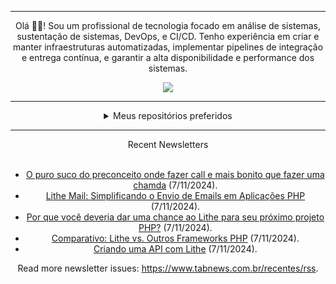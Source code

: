 <div align="center">
<hr>
<p>Olá 👋🏾! Sou um profissional de tecnologia focado em análise de sistemas, sustentação de sistemas, DevOps, e CI/CD. Tenho experiência em criar e manter infraestruturas automatizadas, implementar pipelines de integração e entrega contínua, e garantir a alta disponibilidade e performance dos sistemas.</p>
  <img src="https://media.giphy.com/media/yAGIvCiwPJn5C/giphy.gif">
<hr>
  <details>
  <summary>Meus repositórios preferidos</summary>
  <br />
  Alguns dos meus melhores repositórios:
  <br />
<br />
  <ul><li><a href=https://github.com/KubeNerd/aluratube target="_blank" rel="noopener noreferrer">KubeNerd/aluratube</a> (<b>0</b> ✨ and <b>0</b> 🍴): Aluratube - Desenvolvido durante a imersão React da Alura no final de 2022</li><li><a href=https://github.com/KubeNerd/nlw-ia target="_blank" rel="noopener noreferrer">KubeNerd/nlw-ia</a> (<b>0</b> ✨ and <b>0</b> 🍴): Projeto desenvolvido durante a NLW IA - Usando a API da OPENAI</li><li><a href=https://github.com/KubeNerd/nlw-journey-ia target="_blank" rel="noopener noreferrer">KubeNerd/nlw-journey-ia</a> (<b>0</b> ✨ and <b>0</b> 🍴): NLW IA - Agent de viagens usando python + langchain + GPT</li>
<li>More coming soon :).</li>
</ul>
  </details>
  <hr/>
    <summary>Recent Newsletters</summary>
  <br />
  <ul>
    <li><a href=https://www.tabnews.com.br/reddgo02/o-puro-suco-do-preconceito-onde-fazer-call-e-mais-bonito-que-fazer-uma-chamda target="_blank" rel="noopener noreferrer">O puro suco do preconceito onde fazer call e mais bonito que fazer uma chamda</a> (7/11/2024).</li><li><a href=https://www.tabnews.com.br/Lithe/lithe-mail-simplificando-o-envio-de-emails-em-aplicacoes-php target="_blank" rel="noopener noreferrer">Lithe Mail: Simplificando o Envio de Emails em Aplicações PHP</a> (7/11/2024).</li><li><a href=https://www.tabnews.com.br/Lithe/por-que-voce-deveria-dar-uma-chance-ao-lithe-para-seu-proximo-projeto-php target="_blank" rel="noopener noreferrer">Por que você deveria dar uma chance ao Lithe para seu próximo projeto PHP?</a> (7/11/2024).</li><li><a href=https://www.tabnews.com.br/Lithe/comparativo-lithe-vs-outros-frameworks-php target="_blank" rel="noopener noreferrer">Comparativo: Lithe vs. Outros Frameworks PHP</a> (7/11/2024).</li><li><a href=https://www.tabnews.com.br/Lithe/criando-uma-api-com-lithe target="_blank" rel="noopener noreferrer">Criando uma API com Lithe</a> (7/11/2024).</li>
  </ul>
<p>Read more newsletter issues: <a href="https://www.tabnews.com.br/recentes/rss">https://www.tabnews.com.br/recentes/rss</a>.</p>
  </details>

